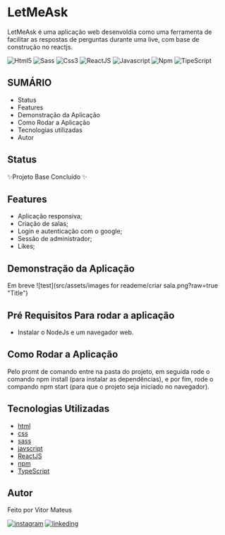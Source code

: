 # LetMeAsk
LetMeAsk é uma aplicação web desenvoldia como uma ferramenta de facilitar as respostas de perguntas durante uma live, com base de construção no reactjs.

![Html5](https://img.shields.io/badge/HTML5-E34F26?style=for-the-badge&logo=html5&logoColor=white) ![Sass](https://img.shields.io/badge/Sass-CC6699?style=for-the-badge&logo=sass&logoColor=white) ![Css3](https://img.shields.io/badge/CSS3-1572B6?style=for-the-badge&logo=css3&logoColor=white) ![ReactJS](https://img.shields.io/badge/React-20232A?style=for-the-badge&logo=react&logoColor=61DAFB) ![Javascript](https://img.shields.io/badge/JavaScript-F7DF1E?style=for-the-badge&logo=javascript&logoColor=black) ![Npm](https://img.shields.io/badge/npm-CB3837?style=for-the-badge&logo=npm&logoColor=white) ![TipeScript](https://img.shields.io/npm/types/typescript?style=for-the-badge)

## SUMÁRIO

- Status
- Features
- Demonstração da Aplicação
- Como Rodar a Aplicação
- Tecnologias utilizadas
- Autor

## Status

✨Projeto Base Concluído ✨

## Features

- Aplicação responsiva;
- Criação de salas;
- Login e autenticação com o google;
- Sessão de administrador;
- Likes;

## Demonstração da Aplicação

Em breve
![test](src/assets/images for reademe/criar sala.png?raw=true "Title")
  
## Pré Requisitos Para rodar a aplicação 
- Instalar o NodeJs e um navegador web.

## Como Rodar a Aplicação
Pelo promt de comando entre na pasta do projeto, em seguida rode o comando npm install (para instalar as dependências), e por fim, rode o compando npm start (para que o projeto seja iniciado no navegador).

## Tecnologias Utilizadas

- [html](https://developer.mozilla.org/pt-BR/docs/Web/HTML)
- [css](https://developer.mozilla.org/pt-BR/docs/Web/CSS)
- [sass](https://sass-lang.com/documentation)
- [javscript](https://developer.mozilla.org/pt-BR/docs/Web/JavaScript)
- [ReactJS](https://pt-br.reactjs.org/)
- [npm](https://docs.npmjs.com/)
- [TypeScript](https://www.typescriptlang.org/docs/)

## Autor
Feito por Vitor Mateus

[![instagram](https://img.shields.io/badge/Instagram-E4405F?style=for-the-badge&logo=instagram&logoColor=white)](https://www.instagram.com/vitor_dev_/) [![linkeding](https://img.shields.io/badge/LinkedIn-0077B5?style=for-the-badge&logo=linkedin&logoColor=white)](https://www.linkedin.com/in/vitor-mateus-2a42461a2/)

